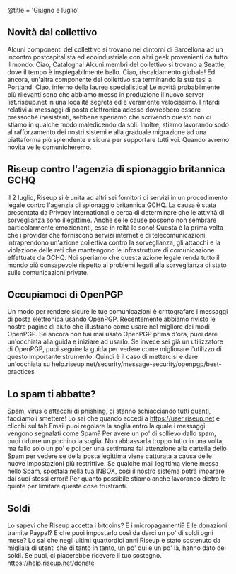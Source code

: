 @title = 'Giugno e luglio'


## Novità dal collettivo

Alcuni componenti del collettivo si trovano nei dintorni di Barcellona ad un incontro postcapitalista ed ecoindustriale con altri geek provenienti da tutto il mondo. Ciao, Catalogna! Alcuni membri del collettivo si trovano a Seattle, dove il tempo è inspiegabilmente bello. Ciao, riscaldamento globale! Ed ancora, un'altra componente del collettivo sta terminando la sua tesi a Portland. Ciao, inferno della laurea specialistica!
Le novità probabilmente più rilevanti sono che abbiamo messo in produzione il nuovo server list.riseup.net in una località segreta ed è veramente velocissimo. I ritardi relativi ai messaggi di posta elettronica adesso dovrebbero essere pressoché inesistenti, sebbene speriamo che scrivendo questo non ci stiamo in qualche modo maledicendo da soli.
Inoltre, stiamo lavorando sodo al rafforzamento dei nostri sistemi e alla graduale migrazione ad una piattaforma più splendente e sicura per supportare tutti voi. Quando avremo novità ve le comunicheremo.


## Riseup contro l'agenzia di spionaggio britannica GCHQ

Il 2 luglio, Riseup si è unita ad altri sei fornitori di servizi in un procedimento legale contro l'agenzia di spionaggio britannica GCHQ. La causa è stata presentata da Privacy International e cerca di determinare che le attività di sorveglianza sono illegittime. Anche se le cause possono non sembrare particolarmente emozionanti, esse in reltà lo sono! Questa è la prima volta che i provider che forniscono servizi internet e di telecomunicazioni, intraprendono un'azione collettiva contro la sorveglianza, gli attacchi e la violazione delle reti che mantengono le infrastrutture di comunicazione effettuate da GCHQ. Noi speriamo che questa azione legale renda tutto il mondo più consapevole rispetto ai problemi legati alla sorveglianza di stato sulle comunicazioni private.


## Occupiamoci di OpenPGP

Un modo per rendere sicure le tue comunicazioni è crittografare i messaggi di posta elettronica usando OpenPGP. Recentemente abbiamo rivisto le nostre pagine di aiuto che illustrano come usare nel migliore dei modi OpenPGP. Se ancora non hai mai usato OpenPGP prima d'ora, puoi dare un'occhiata alla guida e iniziare ad usarlo. Se invece sei già un utilizzatore di OpenPGP, puoi seguire la guida per vedere come migliorare l'utilizzo di questo importante strumento.
Quindi è il caso di mettercisi e dare un'occhiata su help.riseup.net/security/message-security/openpgp/best-practices


## Lo spam ti abbatte?

Spam, virus e attacchi di phishing, ci stanno schiacciando tutti quanti, facciamoli smettere!
Lo sai che quando accedi a https://user.riseup.net e clicchi sul tab Email puoi regolare la soglia entro la quale i messaggi vengono segnalati come Spam? Per avere un po' di sollievo dallo spam, puoi ridurre un pochino la soglia. Non abbassarla troppo tutto in una volta, ma fallo solo un po' e poi per una settimana fai attenzione alla cartella dello Spam per vedere se della posta legittima viene catturata a causa delle nuove impostazioni più restrittive. Se qualche mail legittima viene messa nello Spam, spostala nella tua INBOX, così il nostro sistema potrà imparare dai suoi stessi errori!
Per quanto possibile stiamo anche lavorando dietro le quinte per limitare queste cose frustranti.


## Soldi

Lo sapevi che Riseup accetta i bitcoins? E i micropagamenti? E le donazioni tramite Paypal? E che puoi impostarlo così da darci un po' di soldi ogni mese? Lo sai che negli ultimi quattordici anni Riseup è stato sostenuto da migliaia di utenti che di tanto in tanto, un po' qui e un po' là, hanno dato dei soldi. Se puoi, ci piacerebbe ricevere il tuo sostegno. https://help.riseup.net/donate
